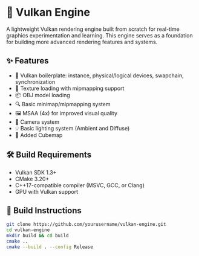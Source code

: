 # 🌋 Vulkan Engine

A lightweight Vulkan rendering engine built from scratch for real-time graphics experimentation and learning. This engine serves as a foundation for building more advanced rendering features and systems.

## ✨ Features

- 🔧 Vulkan boilerplate: instance, physical/logical devices, swapchain, synchronization
- 🎨 Texture loading with mipmapping support
- 📦 OBJ model loading
- 🔍 Basic minimap/mipmapping system
- 🖼️ MSAA (4x) for improved visual quality
- 🎥 Camera system
- 💡 Basic lighting system (Ambient and Diffuse)
- 🧊 Added Cubemap

## 🛠️ Build Requirements

- Vulkan SDK 1.3+
- CMake 3.20+
- C++17-compatible compiler (MSVC, GCC, or Clang)
- GPU with Vulkan support

## 🚀 Build Instructions

```bash
git clone https://github.com/yourusername/vulkan-engine.git
cd vulkan-engine
mkdir build && cd build
cmake ..
cmake --build . --config Release

